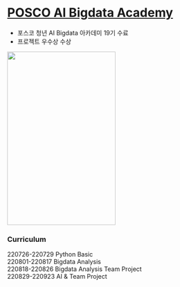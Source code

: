 # [POSCO AI Bigdata Academy](https://youth.posco.com/posco/edu/index.php?mod=academy&pag=aca01#khwhat)
* 포스코 청년 AI Bigdata 아카데미 19기 수료  
* 프로젝트 우수상 수상  

<img src="https://github.com/user-attachments/assets/f8e8623b-4b41-46ef-bc73-1827208d4b6a" width="250" height="400"/>

### Curriculum
220726-220729 Python Basic  
220801-220817 Bigdata Analysis  
220818-220826 Bigdata Analysis Team Project  
220829-220923 AI & Team Project  
